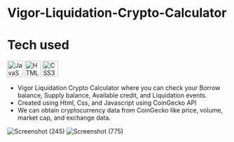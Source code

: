 # Vigor-Liquidation-Crypto-Calculator

# Tech used
<p align="left">
<a href="https://developer.mozilla.org/en-US/docs/Web/JavaScript" target="_blank" rel="noreferrer"><img src="https://raw.githubusercontent.com/danielcranney/readme-generator/main/public/icons/skills/javascript-colored.svg" width="36" height="36" alt="JavaScript" /></a>
<a href="https://developer.mozilla.org/en-US/docs/Glossary/HTML5" target="_blank" rel="noreferrer"><img src="https://raw.githubusercontent.com/danielcranney/readme-generator/main/public/icons/skills/html5-colored.svg" width="36" height="36" alt="HTML5" /></a>
<a href="https://www.w3.org/TR/CSS/#css" target="_blank" rel="noreferrer"><img src="https://raw.githubusercontent.com/danielcranney/readme-generator/main/public/icons/skills/css3-colored.svg" width="36" height="36" alt="CSS3" /></a>
</p>

<div>
     <ul>
             <li>Vigor Liquidation Crypto Calculator where you can check your Borrow balance, Supply balance, Available credit, and Liquidation events. </li>
              <li>Created using Html, Css, and Javascript using CoinGecko API </li>
               <li>We can obtain cryptocurrency data from CoinGecko like price, volume, market cap, and exchange data.  </li>
     </ul>
</div>
 
![Screenshot (245)](https://user-images.githubusercontent.com/79761277/192328955-4fc4a8e4-af17-449e-b6d0-590a9757d891.png)
 ![Screenshot (775)](https://user-images.githubusercontent.com/79761277/192326322-7e79f7e2-0b0b-400c-951a-bb68764da229.png)
